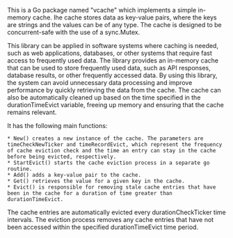 This is a Go package named "vcache" which implements a simple in-memory cache. Ihe cache stores data as key-value pairs, where the keys are strings and the values can be of any type. The cache is designed to be concurrent-safe with the use of a sync.Mutex.

This library can be applied in software systems where caching is needed, such as web applications, databases, or other systems that require fast access to frequently used data. The library provides an in-memory cache that can be used to store frequently used data, such as API responses, database results, or other frequently accessed data. By using this library, the system can avoid unnecessary data processing and improve performance by quickly retrieving the data from the cache. The cache can also be automatically cleaned up based on the time specified in the durationTimeEvict variable, freeing up memory and ensuring that the cache remains relevant.

It has the following main functions:

    * New() creates a new instance of the cache. The parameters are timeCheckNewTicker and timeRecordEvict, which represent the frequency of cache eviction check and the time an entry can stay in the cache before being evicted, respectively.
    * StartEvict() starts the cache eviction process in a separate go routine.
    * Add() adds a key-value pair to the cache.
    * Get() retrieves the value for a given key in the cache.
    * Evict() is responsible for removing stale cache entries that have been in the cache for a duration of time greater than durationTimeEvict.

The cache entries are automatically evicted every durationCheckTicker time intervals. The eviction process removes any cache entries that have not been accessed within the specified durationTimeEvict time period.